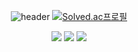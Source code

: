 <div align="center">

![header](https://capsule-render.vercel.app/api?type=waving&color=auto&height=300&section=header&text=tj's%20GitHub&fontSize=90&width=1)
[![Solved.ac프로필](http://mazassumnida.wtf/api/v2/generate_badge?boj=htj1023)](https://solved.ac/htj1023)
<!--
![mazandi profile](http://mazandi.herokuapp.com/api?handle=htj1023&theme=cold)
-->

![](https://img.shields.io/badge/unrealengine-%23313131.svg?style=for-the-badge&logo=unrealengine&logoColor=white)
![](https://img.shields.io/badge/C%2B%2B-00599C?style=for-the-badge&logo=c%2B%2B&logoColor=white)
![](https://img.shields.io/badge/Java-ED8B00?style=for-the-badge&logo=openjdk&logoColor=white)

<!--
[![Notion](https://img.shields.io/badge/Notion-%23000000.svg?style=for-the-badge&logo=notion&logoColor=white)]([https://www.notion.so/fac62fab5a594252ac7ec9c3ece0df06](https://peridot-salesman-dd3.notion.site/fac62fab5a594252ac7ec9c3ece0df06))
-->
</div>


<!--
**tj1023/tj1023** is a ✨ _special_ ✨ repository because its `README.md` (this file) appears on your GitHub profile.

Here are some ideas to get you started:

- 🔭 I’m currently working on ...
- 🌱 I’m currently learning ...
- 👯 I’m looking to collaborate on ...
- 🤔 I’m looking for help with ...
- 💬 Ask me about ...
- 📫 How to reach me: ...
- 😄 Pronouns: ...
- ⚡ Fun fact: ...
-->

